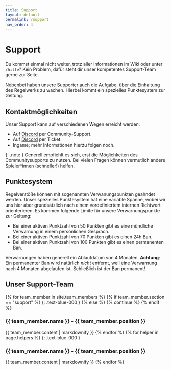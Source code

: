 ```yaml
---
title: Support
layout: default
permalink: /support
nav_order: 4
---
```

# Support

Du kommst einmal nicht weiter, trotz aller Informationen im Wiki oder unter
`/hilfe`? Kein Problem, dafür steht dir unser kompetentes Support-Team gerne zur
Seite.

Nebenbei haben unsere Supporter auch die Aufgabe, über die Einhaltung des
Regelwerks zu wachen. Hierbei kommt ein spezielles Punktesystem zur Geltung.

## Kontaktmöglichkeiten

Unser Support kann auf verschiedenen Wegen erreicht werden:
- Auf [Discord](https://discord.gg/Fx2pUMCejP) per Community-Support.
- Auf [Discord](https://discord.gg/T9HEBpGazE) per Ticket.
- Ingame; mehr Informationen hierzu folgen noch.

{: .note }
Generell empfiehlt es sich, erst die Möglichkeiten des Communitysupports zu
nutzen. Bei vielen Fragen können vermutlich andere Spieler\*innen (schneller!)
helfen.

## Punktesystem

Regelverstöße können mit sogenannten Verwanungspunkten geahndet werden. Unser spezielles 
Punktesystem hat eine variable Spanne, wobei wir uns hier aber grundsätzlich nach einem vordefiniertem
internen Richtwert orienterieren. Es kommen folgende Limite für unsere Verwarnungspunkte zur Geltung: 

- Bei einer aktiven Punktzahl von 50 Punkten gibt es eine mündliche Verwarnung in einem persönlichen Gespräch.
- Bei einer aktiven Punktzahl von 70 Punkten gibt es einen 24h Ban.
- Bei einer aktiven Punktzahl von 100 Punkten gibt es einen permanenten Ban.

Verwarnungen haben generell ein Ablaufdatum von 4 Monaten. **Achtung**: Ein permanenter Ban wird natürlich _nicht_ entfernt, weil eine Verwarnung nach 4 Monaten abgelaufen ist. Schließlich ist der Ban permanent!

## Unser Support-Team

{% for team_member in site.team_members %}
{% if team_member.section == "support" %}
{: .text-blue-000 }
{% else %}
{% continue %}
{% endif %}
<h3> {{ team_member.name }} - {{ team_member.position }} </h3>
{{ team_member.content | markdownify }}
{% endfor %}
{% for helper in page.helpers %}
{: .text-blue-000 }
<h3> {{ team_member.name }} - {{ team_member.position }} </h3>
{{ team_member.content | markdownify }}
{% endfor %}
